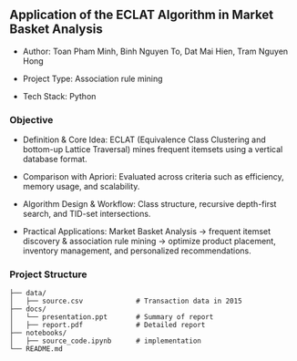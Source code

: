 ## Application of the ECLAT Algorithm in Market Basket Analysis
- Author: Toan Pham Minh, Binh Nguyen To, Dat Mai Hien, Tram Nguyen Hong
  
- Project Type: Association rule mining

- Tech Stack: Python
### Objective
- Definition & Core Idea: ECLAT (Equivalence Class Clustering and bottom-up Lattice Traversal) mines frequent itemsets using a vertical database format.

- Comparison with Apriori: Evaluated across criteria such as efficiency, memory usage, and scalability.
  
- Algorithm Design & Workflow: Class structure, recursive depth-first search, and TID-set intersections.
  
- Practical Applications: Market Basket Analysis → frequent itemset discovery & association rule mining → optimize product placement, inventory management, and personalized recommendations.
### Project Structure
```text
├── data/
│   ├── source.csv             # Transaction data in 2015
├── docs/
│   └── presentation.ppt       # Summary of report
│   ├── report.pdf             # Detailed report
├── notebooks/                     
│   ├── source_code.ipynb      # implementation
└── README.md
